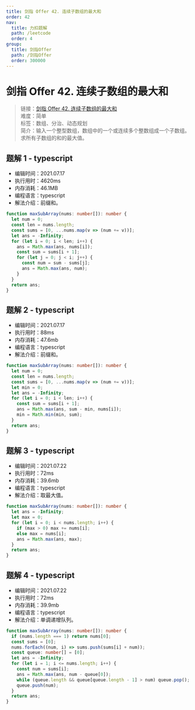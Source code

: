 ```yaml
---
title: 剑指 Offer 42. 连续子数组的最大和
order: 42
nav:
  title: 力扣题解
  path: /leetcode
  order: 4
group:
  title: 剑指Offer
  path: /剑指Offer
  order: 300000
---
```


# 剑指 Offer 42. 连续子数组的最大和

> 链接：[剑指 Offer 42. 连续子数组的最大和](https://leetcode-cn.com/problems/lian-xu-zi-shu-zu-de-zui-da-he-lcof/)  
> 难度：简单  
> 标签：数组、分治、动态规划  
> 简介：输入一个整型数组，数组中的一个或连续多个整数组成一个子数组。求所有子数组的和的最大值。

## 题解 1 - typescript

- 编辑时间：2021.07.17
- 执行用时：4620ms
- 内存消耗：46.1MB
- 编程语言：typescript
- 解法介绍：前缀和。

```typescript
function maxSubArray(nums: number[]): number {
  let num = 0;
  const len = nums.length;
  const sums = [0, ...nums.map(v => (num += v))];
  let ans = -Infinity;
  for (let i = 0; i < len; i++) {
    ans = Math.max(ans, nums[i]);
    const sum = sums[i + 1];
    for (let j = 0; j < i; j++) {
      const num = sum - sums[j];
      ans = Math.max(ans, num);
    }
  }
  return ans;
}
```

## 题解 2 - typescript

- 编辑时间：2021.07.17
- 执行用时：88ms
- 内存消耗：47.6mb
- 编程语言：typescript
- 解法介绍：前缀和。

```typescript
function maxSubArray(nums: number[]): number {
  let num = 0;
  const len = nums.length;
  const sums = [0, ...nums.map(v => (num += v))];
  let min = 0;
  let ans = -Infinity;
  for (let i = 0; i < len; i++) {
    const sum = sums[i + 1];
    ans = Math.max(ans, sum - min, nums[i]);
    min = Math.min(min, sum);
  }
  return ans;
}
```

## 题解 3 - typescript

- 编辑时间：2021.07.22
- 执行用时：72ms
- 内存消耗：39.6mb
- 编程语言：typescript
- 解法介绍：取最大值。

```typescript
function maxSubArray(nums: number[]): number {
  let ans = -Infinity;
  let max = 0;
  for (let i = 0; i < nums.length; i++) {
    if (max > 0) max += nums[i];
    else max = nums[i];
    ans = Math.max(ans, max);
  }
  return ans;
}
```

## 题解 4 - typescript

- 编辑时间：2021.07.22
- 执行用时：72ms
- 内存消耗：39.9mb
- 编程语言：typescript
- 解法介绍：单调递增队列。

```typescript
function maxSubArray(nums: number[]): number {
  if (nums.length === 1) return nums[0];
  const sums = [0];
  nums.forEach((num, i) => sums.push(sums[i] + num));
  const queue: number[] = [0];
  let ans = -Infinity;
  for (let i = 1; i <= nums.length; i++) {
    const num = sums[i];
    ans = Math.max(ans, num - queue[0]);
    while (queue.length && queue[queue.length - 1] > num) queue.pop();
    queue.push(num);
  }
  return ans;
}
```
